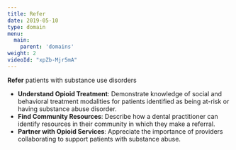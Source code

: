 ```yaml
---
title: Refer
date: 2019-05-10
type: domain
menu:
  main:
    parent: 'domains'
weight: 2
videoId: "xpZb-Mjr5mA"
---
```

__Refer__ patients with substance use disorders

* __Understand Opioid Treatment__: Demonstrate knowledge of social and behavioral treatment modalities for patients identified as being at-risk or having substance abuse disorder.
* __Find Community Resources__: Describe how a dental practitioner can identify resources in their community in which they make a referral.
* __Partner with Opioid Services__: Appreciate the importance of providers collaborating to support patients with substance abuse.
